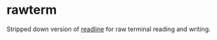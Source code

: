# rawterm

Stripped down version of [readline](https://github.com/chzyer/readline) for raw terminal reading and writing.
